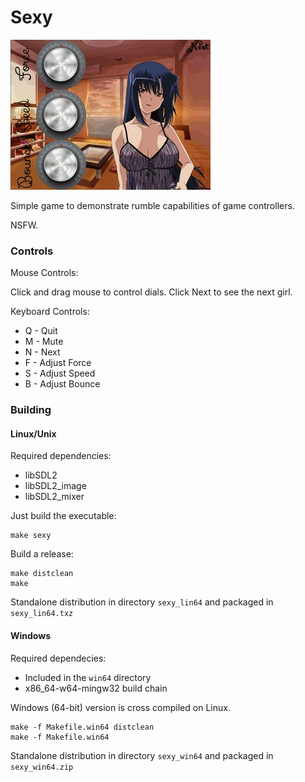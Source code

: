 # Sexy
![screeshot](https://raw.githubusercontent.com/danieltabor/sexy_game/main/screenshot.jpg) 

Simple game to demonstrate rumble capabilities of game controllers. 

NSFW.

### Controls

Mouse Controls:

Click and drag mouse to control dials.
Click Next to see the next girl.

Keyboard Controls:
- Q - Quit
- M - Mute
- N - Next
- F - Adjust Force
- S - Adjust Speed
- B - Adjust Bounce

### Building

#### Linux/Unix

Required dependencies:
- libSDL2
- libSDL2_image
- libSDL2_mixer

Just build the executable:

```
make sexy
```

Build a release:

```
make distclean
make
```
Standalone distribution in directory ``sexy_lin64`` and packaged in ``sexy_lin64.txz``


#### Windows

Required dependecies:
- Included in the ``win64`` directory
- x86_64-w64-mingw32 build chain

Windows (64-bit) version is cross compiled on Linux.

```
make -f Makefile.win64 distclean
make -f Makefile.win64
```

Standalone distribution in directory ``sexy_win64`` and packaged in ``sexy_win64.zip``
